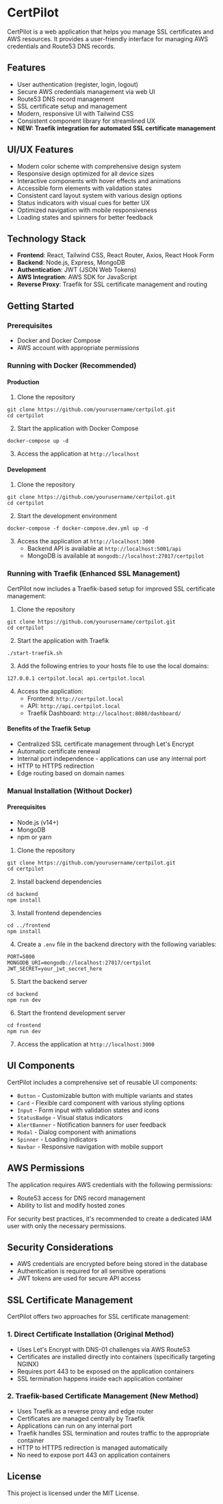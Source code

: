 # CertPilot

CertPilot is a web application that helps you manage SSL certificates and AWS resources. It provides a user-friendly interface for managing AWS credentials and Route53 DNS records.

## Features

- User authentication (register, login, logout)
- Secure AWS credentials management via web UI
- Route53 DNS record management
- SSL certificate setup and management
- Modern, responsive UI with Tailwind CSS
- Consistent component library for streamlined UX
- **NEW: Traefik integration for automated SSL certificate management**

## UI/UX Features

- Modern color scheme with comprehensive design system
- Responsive design optimized for all device sizes
- Interactive components with hover effects and animations
- Accessible form elements with validation states
- Consistent card layout system with various design options
- Status indicators with visual cues for better UX
- Optimized navigation with mobile responsiveness
- Loading states and spinners for better feedback

## Technology Stack

- **Frontend**: React, Tailwind CSS, React Router, Axios, React Hook Form
- **Backend**: Node.js, Express, MongoDB
- **Authentication**: JWT (JSON Web Tokens)
- **AWS Integration**: AWS SDK for JavaScript
- **Reverse Proxy**: Traefik for SSL certificate management and routing

## Getting Started

### Prerequisites

- Docker and Docker Compose
- AWS account with appropriate permissions

### Running with Docker (Recommended)

#### Production

1. Clone the repository
```
git clone https://github.com/yourusername/certpilot.git
cd certpilot
```

2. Start the application with Docker Compose
```
docker-compose up -d
```

3. Access the application at `http://localhost`

#### Development

1. Clone the repository
```
git clone https://github.com/yourusername/certpilot.git
cd certpilot
```

2. Start the development environment
```
docker-compose -f docker-compose.dev.yml up -d
```

3. Access the application at `http://localhost:3000`
   - Backend API is available at `http://localhost:5001/api`
   - MongoDB is available at `mongodb://localhost:27017/certpilot`

### Running with Traefik (Enhanced SSL Management)

CertPilot now includes a Traefik-based setup for improved SSL certificate management:

1. Clone the repository
```
git clone https://github.com/yourusername/certpilot.git
cd certpilot
```

2. Start the application with Traefik
```
./start-traefik.sh
```

3. Add the following entries to your hosts file to use the local domains:
```
127.0.0.1 certpilot.local api.certpilot.local
```

4. Access the application:
   - Frontend: `http://certpilot.local`
   - API: `http://api.certpilot.local`
   - Traefik Dashboard: `http://localhost:8080/dashboard/`

#### Benefits of the Traefik Setup

- Centralized SSL certificate management through Let's Encrypt
- Automatic certificate renewal
- Internal port independence - applications can use any internal port
- HTTP to HTTPS redirection
- Edge routing based on domain names

### Manual Installation (Without Docker)

#### Prerequisites
- Node.js (v14+)
- MongoDB
- npm or yarn

1. Clone the repository
```
git clone https://github.com/yourusername/certpilot.git
cd certpilot
```

2. Install backend dependencies
```
cd backend
npm install
```

3. Install frontend dependencies
```
cd ../frontend
npm install
```

4. Create a `.env` file in the backend directory with the following variables:
```
PORT=5000
MONGODB_URI=mongodb://localhost:27017/certpilot
JWT_SECRET=your_jwt_secret_here
```

5. Start the backend server
```
cd backend
npm run dev
```

6. Start the frontend development server
```
cd frontend
npm run dev
```

7. Access the application at `http://localhost:3000`

## UI Components

CertPilot includes a comprehensive set of reusable UI components:

- `Button` - Customizable button with multiple variants and states
- `Card` - Flexible card component with various styling options
- `Input` - Form input with validation states and icons
- `StatusBadge` - Visual status indicators
- `AlertBanner` - Notification banners for user feedback
- `Modal` - Dialog component with animations
- `Spinner` - Loading indicators
- `Navbar` - Responsive navigation with mobile support

## AWS Permissions

The application requires AWS credentials with the following permissions:

- Route53 access for DNS record management
- Ability to list and modify hosted zones

For security best practices, it's recommended to create a dedicated IAM user with only the necessary permissions.

## Security Considerations

- AWS credentials are encrypted before being stored in the database
- Authentication is required for all sensitive operations
- JWT tokens are used for secure API access

## SSL Certificate Management

CertPilot offers two approaches for SSL certificate management:

### 1. Direct Certificate Installation (Original Method)

- Uses Let's Encrypt with DNS-01 challenges via AWS Route53
- Certificates are installed directly into containers (specifically targeting NGINX)
- Requires port 443 to be exposed on the application containers
- SSL termination happens inside each application container

### 2. Traefik-based Certificate Management (New Method)

- Uses Traefik as a reverse proxy and edge router
- Certificates are managed centrally by Traefik
- Applications can run on any internal port
- Traefik handles SSL termination and routes traffic to the appropriate container
- HTTP to HTTPS redirection is managed automatically
- No need to expose port 443 on application containers

## License

This project is licensed under the MIT License. 